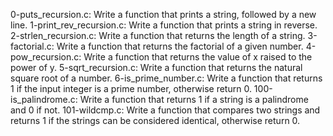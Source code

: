 0-puts_recursion.c: Write a function that prints a string, followed by a new line.
1-print_rev_recursion.c: Write a function that prints a string in reverse.
2-strlen_recursion.c: Write a function that returns the length of a string.
3-factorial.c: Write a function that returns the factorial of a given number.
4-pow_recursion.c: Write a function that returns the value of x raised to the power of y.
5-sqrt_recursion.c: Write a function that returns the natural square root of a number.
6-is_prime_number.c: Write a function that returns 1 if the input integer is a prime number, otherwise return 0.
100-is_palindrome.c: Write a function that returns 1 if a string is a palindrome and 0 if not.
101-wildcmp.c: Write a function that compares two strings and returns 1 if the strings can be considered identical, otherwise return 0.